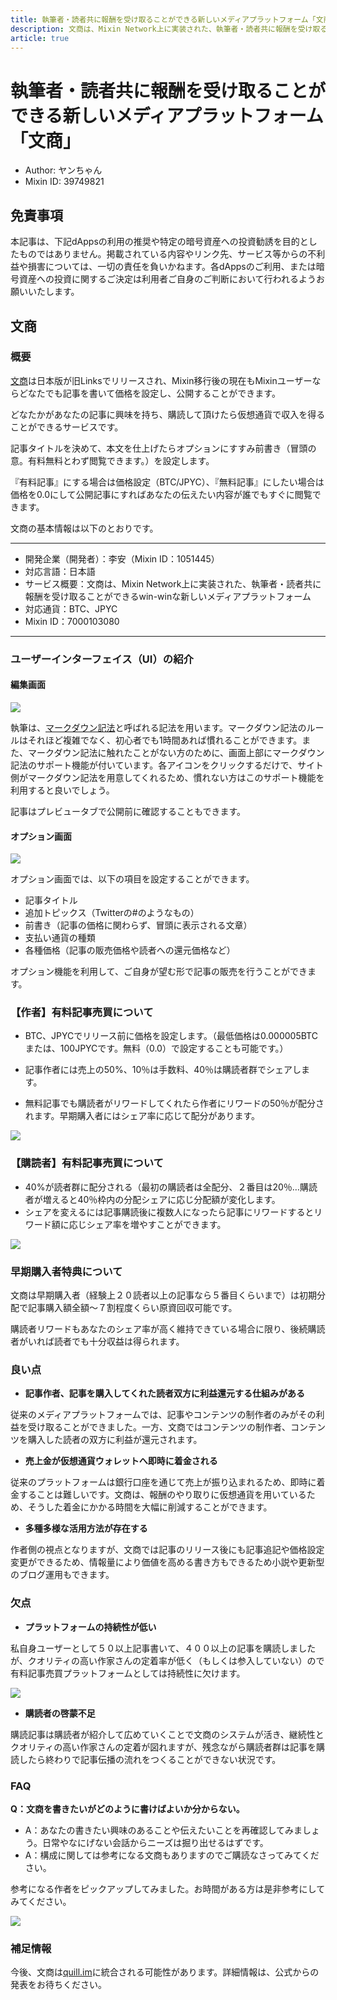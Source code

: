 ```yaml
---
title: 執筆者・読者共に報酬を受け取ることができる新しいメディアプラットフォーム「文商」
description: 文商は、Mixin Network上に実装された、執筆者・読者共に報酬を受け取ることができるwin-winな新しいメディアプラットフォームです。
article: true
---
```


# 執筆者・読者共に報酬を受け取ることができる新しいメディアプラットフォーム「文商」

- Author: ヤンちゃん
- Mixin ID: 39749821

## 免責事項

本記事は、下記dAppsの利用の推奨や特定の暗号資産への投資勧誘を目的としたものではありません。掲載されている内容やリンク先、サービス等からの不利益や損害については、一切の責任を負いかねます。各dAppsのご利用、または暗号資産への投資に関するご決定は利用者ご自身のご判断において行われるようお願いいたします。

## 文商

### 概要

[文商](https://bunshow.jp/articles)は日本版が旧Linksでリリースされ、Mixin移行後の現在もMixinユーザーならどなたでも記事を書いて価格を設定し、公開することができます。

どなたかがあなたの記事に興味を持ち、購読して頂けたら仮想通貨で収入を得ることができるサービスです。

記事タイトルを決めて、本文を仕上げたらオプションにすすみ前書き（冒頭の意。有料無料とわず閲覧できます。）を設定します。

『有料記事』にする場合は価格設定（BTC/JPYC）、『無料記事』にしたい場合は価格を0.0にして公開記事にすればあなたの伝えたい内容が誰でもすぐに閲覧できます。

文商の基本情報は以下のとおりです。

***
- 開発企業（開発者）：李安（Mixin ID：1051445）
- 対応言語：日本語
- サービス概要：文商は、Mixin Network上に実装された、執筆者・読者共に報酬を受け取ることができるwin-winな新しいメディアプラットフォーム
- 対応通貨：BTC、JPYC
- Mixin ID：7000103080
***


### ユーザーインターフェイス（UI）の紹介

#### 編集画面

![](./image1.png)

執筆は、[マークダウン記法](https://backlog.com/ja/blog/how-to-write-markdown/)と呼ばれる記法を用います。マークダウン記法のルールはそれほど複雑でなく、初心者でも1時間あれば慣れることができます。また、マークダウン記法に触れたことがない方のために、画面上部にマークダウン記法のサポート機能が付いています。各アイコンをクリックするだけで、サイト側がマークダウン記法を用意してくれるため、慣れない方はこのサポート機能を利用すると良いでしょう。

記事はプレビュータブで公開前に確認することもできます。

#### オプション画面

![](./image2.png)

オプション画面では、以下の項目を設定することができます。

- 記事タイトル
- 追加トピックス（Twitterの#のようなもの）
- 前書き（記事の価格に関わらず、冒頭に表示される文章）
- 支払い通貨の種類
- 各種価格（記事の販売価格や読者への還元価格など）

オプション機能を利用して、ご自身が望む形で記事の販売を行うことができます。


### 【作者】有料記事売買について

- BTC、JPYCでリリース前に価格を設定します。（最低価格は0.000005BTCまたは、100JPYCです。無料（0.0）で設定することも可能です。）

- 記事作者には売上の50%、10％は手数料、40％は購読者群でシェアします。

- 無料記事でも購読者がリワードしてくれたら作者にリワードの50％が配分されます。早期購入者にはシェア率に応じて配分があります。

![](./image3.png)


### 【購読者】有料記事売買について

- 40%が読者群に配分される（最初の購読者は全配分、２番目は20％…購読者が増えると40％枠内の分配シェアに応じ分配額が変化します。
- シェアを変えるには記事購読後に複数人になったら記事にリワードするとリワード額に応じシェア率を増やすことができます。

![](./image4.png)


### 早期購入者特典について

文商は早期購入者（経験上２０読者以上の記事なら５番目くらいまで）は初期分配で記事購入額全額～７割程度くらい原資回収可能です。

購読者リワードもあなたのシェア率が高く維持できている場合に限り、後続購読者がいれば読者でも十分収益は得られます。


### 良い点

- **記事作者、記事を購入してくれた読者双方に利益還元する仕組みがある**

従来のメディアプラットフォームでは、記事やコンテンツの制作者のみがその利益を受け取ることができました。一方、文商ではコンテンツの制作者、コンテンツを購入した読者の双方に利益が還元されます。

- **売上金が仮想通貨ウォレットへ即時に着金される**

従来のプラットフォームは銀行口座を通じて売上が振り込まれるため、即時に着金することは難しいです。文商は、報酬のやり取りに仮想通貨を用いているため、そうした着金にかかる時間を大幅に削減することができます。

- **多種多様な活用方法が存在する**

作者側の視点となりますが、文商では記事のリリース後にも記事追記や価格設定変更ができるため、情報量により価値を高める書き方もできるため小説や更新型のブログ運用もできます。


### 欠点

- **プラットフォームの持続性が低い**

私自身ユーザーとして５０以上記事書いて、４００以上の記事を購読しましたが、クオリティの高い作家さんの定着率が低く（もしくは参入していない）ので有料記事売買プラットフォームとしては持続性に欠けます。

![](./image5.png)

- **購読者の啓蒙不足**

購読記事は購読者が紹介して広めていくことで文商のシステムが活き、継続性とクオリティの高い作家さんの定着が図れますが、残念ながら購読者群は記事を購読したら終わりで記事伝播の流れをつくることができない状況です。


### FAQ

**Q：文商を書きたいがどのように書けばよいか分からない。**

- A：あなたの書きたい興味のあることや伝えたいことを再確認してみましょう。日常やなにげない会話からニーズは掘り出せるはずです。
- A：構成に関しては参考になる文商もありますのでご購読なさってみてください。

参考になる作者をピックアップしてみました。お時間がある方は是非参考にしてみてください。

![](./image6.png)


### 補足情報

今後、文商は[quill.im](https://quill.im/)に統合される可能性があります。詳細情報は、公式からの発表をお待ちください。

